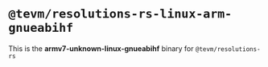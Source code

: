 # `@tevm/resolutions-rs-linux-arm-gnueabihf`

This is the **armv7-unknown-linux-gnueabihf** binary for `@tevm/resolutions-rs`
